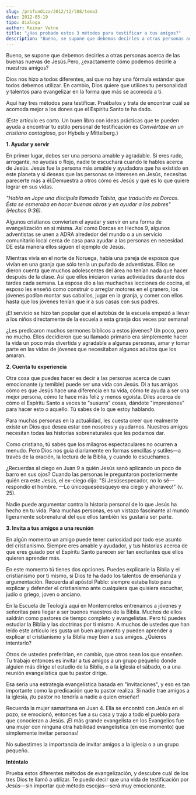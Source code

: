 ```yaml
---
slug: /profundiza/2012/t2/l08/tema3
date: 2012-05-19
tipo: dialoga
author: Reimar Vetne
title: "¿Has probado estos 3 métodos para testificar a tus amigos?"
description: "Bueno, se supone que debemos decirles a otras personas acerca de las buenas  nuevas de Jesús.Pero, ¿exactamente cómo podemos decirle a nuestros amigos? Dios  nos hizo a todos diferentes, así que no hay una fórmula estándar que todos  debemos utilizar. En cambio, Dios quiere qu..."
---
```


Bueno, se supone que debemos decirles a otras personas acerca de las buenas nuevas de Jesús.Pero, ¿exactamente cómo podemos decirle a nuestros amigos?

Dios nos hizo a todos diferentes, así que no hay una fórmula estándar que todos debemos utilizar. En cambio, Dios quiere que utilices tu personalidad y talentos para evangelizar en la forma que más se acomoda a ti.

Aquí hay tres métodos para testificar. Pruébalos y trata de encontrar cuál se acomoda mejor a los dones que el Espíritu Santo te ha dado.

(Este artículo es corto. Un buen libro con ideas prácticas que te pueden ayuda a encontrar tu estilo personal de testificación es _Conviértase en un cristiano contagioso_, por Hybels y Mittelberg.)

**1\. Ayudar y servir**

En primer lugar, debes ser una persona amable y agradable. Si eres rudo, arrogante, no ayudas o flojo, nadie te escuchará cuando le hables acerca de Jesús. Jesús fue la persona más amable y ayudadora que ha existido en este planeta y si deseas que las personas se interesen en Jesús, necesitas parecerte más a él.Demuestra a otros cómo es Jesús y qué es lo que quiere lograr en sus vidas.

_"Había en Jope una discípula llamada Tabita, que traducido es Dorcas. Ésta se esmeraba en hacer buenas obras y en ayudar a los pobres" (Hechos 9:36)._

Algunos cristianos convierten el ayudar y servir en una forma de evangelización en si misma. Así como Dorcas en Hechos 9, algunos adventistas se unen a ADRA alrededor del mundo o a un servicio comunitario local cerca de casa para ayudar a las personas en necesidad. DE esta manera ellos siguen el ejemplo de Jesús.

Mientras vivía en el norte de Noruega, había una pareja de esposos que vivían en una granja que sólo tenía un puñado de adventistas. Ellos se dieron cuenta que muchos adolescentes del área no tenían nada que hacer después de la clase. Así que ellos iniciaron varias actividades durante dos tardes cada semana. La esposa dio a las muchachas lecciones de cocina, el esposo les enseñó como construir o arreglar motores en el granero, los jóvenes podían montar sus caballos, jugar en la granja, y comer con ellos hasta que los jóvenes tenían que ir a sus casas con sus padres.

¡El servicio se hizo tan popular que el autobús de la escuela empezó a llevar a los niños directamente de la escuela a esta granja dos veces por semana!

¿Les predicaron muchos sermones bíblicos a estos jóvenes? Un poco, pero no mucho. Ellos decidieron que su llamado primario era simplemente hacer la vida un poco más divertida y agradable a algunas personas, amar y tomar parte en las vidas de jóvenes que necesitaban algunos adultos que los amaran.

**2\. Cuenta tu experiencia**

Otra cosa que puedes hacer es decir a las personas acerca de cuan emocionante (y temible) puede ser una vida con Jesús. Di a tus amigos cómo es que Jesús hace una diferencia en tu vida, cómo te ayuda a ser una mejor persona, cómo te hace más feliz y menos egoísta. Diles acerca de cómo el Espíritu Santo a veces te "susurra" cosas, dándote "impresiones" para hacer esto o aquello. Tú sabes de lo que estoy hablando.

Para muchas personas en la actualidad, les cuesta creer que realmente existe un Dios que desea estar con nosotros y ayudarnos. Nuestros amigos necesitan todas las historias sobrenaturales que les podamos dar.

Como cristiano, tú sabes que los milagros espectaculares no ocurren a menudo. Pero Dios nos guía diariamente en formas sencillas y sutiles—a través de la oración, la lectura de la Biblia, y cuando lo escuchamos.

¿Recuerdas al ciego en Juan 9 a quién Jesús sanó aplicando un poco de barro en sus ojos? Cuando las personas le preguntaron posteriormente quién era este Jesús, el ex–ciego dijo: "Si Jesúsespecador, no lo sé—respondió el hombre. —Lo únicoqueséesqueyo era ciego y ahoraveo!" (v. 25).

Nadie puede argumentar contra la historia personal de lo que Jesús ha hecho en tu vida. Para muchas personas, es un vistazo fascinante al mundo ligeramente sobrenatural del que ellos también les gustaría ser parte.

**3\. Invita a tus amigos a una reunión**

En algún momento un amigo puede tener curiosidad por todo ese asunto del cristianismo. Siempre eres amable y ayudador, y tus historias acerca de que eres guiado por el Espíritu Santo parecen ser tan excitantes que ellos quieren aprender más.

En este momento tú tienes dos opciones. Puedes explicarle la Biblia y el cristianismo por ti mismo, si Dios te ha dado los talentos de enseñanza y argumentación. Recuerda al apóstol Pablo: siempre estaba listo para explicar y defender el cristianismo ante cualquiera que quisiera escuchar, judío o griego, joven o anciano.

En la Escuela de Teología aquí en Montemorelos entrenamos a jóvenes y señoritas para llegar a ser buenos maestros de la Biblia. Muchos de ellos saldrán como pastores de tiempo completo y evangelistas. Pero tú puedes estudiar la Biblia y las doctrinas por ti mismo. A muchos de ustedes que han leído este artículo les gusta un buen argumento y pueden aprender a explicar el cristianismo y la Biblia muy bien a sus amigos. ¿Quieres intentarlo?

Otros de ustedes preferirían, en cambio, que otros sean los que enseñen. Tu trabajo entonces es invitar a tus amigos a un grupo pequeño donde alguien más dirige el estudio de la Biblia, o a la iglesia el sábado, o a una reunión evangelística que tu pastor dirige.

Esa sería una estrategia evangelística basada en "invitaciones", y eso es tan importante como la predicación que tu pastor realiza. Si nadie trae amigos a la iglesia, ¡tu pastor no tendría a nadie a quien enseñar!

Recuerda la mujer samaritana en Juan 4. Ella se encontró con Jesús en el pozo, se emocionó, entonces fue a su casa y trajo a todo el pueblo para que conocieran a Jesús. ¡El más grande evangelista en los Evangelios fue una mujer con ninguna otra habilidad evangelística (en ese momento) que simplemente invitar personas!

No subestimes la importancia de invitar amigos a la iglesia o a un grupo pequeño.

**Inténtalo**

Prueba estos diferentes métodos de evangelización, y descubre cuál de los tres Dios te llamó a utilizar. Te puedo decir que una vida de testificación por Jesús—sin importar qué método escojas—será muy emocionante.
